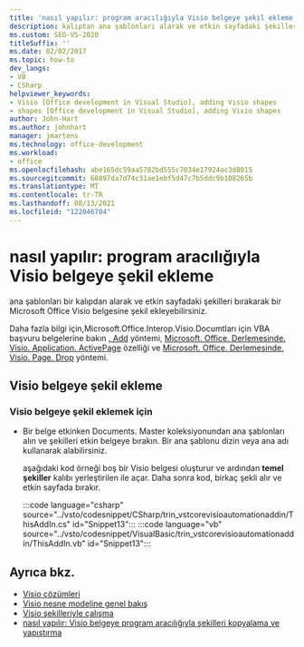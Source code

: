 ```yaml
---
title: 'nasıl yapılır: program aracılığıyla Visio belgeye şekil ekleme'
description: kalıptan ana şablonları alarak ve etkin sayfadaki şekilleri bırakarak Microsoft Office bir Visio belgesine şekil ekleme hakkında bilgi edinin.
ms.custom: SEO-VS-2020
titleSuffix: ''
ms.date: 02/02/2017
ms.topic: how-to
dev_langs:
- VB
- CSharp
helpviewer_keywords:
- Visio [Office development in Visual Studio], adding Visio shapes
- shapes [Office development in Visual Studio], adding Visio shapes
author: John-Hart
ms.author: johnhart
manager: jmartens
ms.technology: office-development
ms.workload:
- office
ms.openlocfilehash: abe165dc59aa5782bd555c7034e17924ac3d8015
ms.sourcegitcommit: 68897da7d74c31ae1ebf5d47c7b5ddc9b108265b
ms.translationtype: MT
ms.contentlocale: tr-TR
ms.lasthandoff: 08/13/2021
ms.locfileid: "122046704"
---
```

# <a name="how-to-programmatically-add-shapes-to-a-visio-document"></a>nasıl yapılır: program aracılığıyla Visio belgeye şekil ekleme
  ana şablonları bir kalıpdan alarak ve etkin sayfadaki şekilleri bırakarak bir Microsoft Office Visio belgesine şekil ekleyebilirsiniz.

 Daha fazla bilgi için,Microsoft.Office.Interop.Visio.Documtları için VBA başvuru belgelerine bakın [. Add](/office/vba/api/Visio.Documents.Add) yöntemi, [Microsoft. Office. Derlemesinde. Visio. Application. ActivePage](/office/vba/api/Visio.Application.ActivePage) özelliği ve [Microsoft. Office. Derlemesinde. Visio. Page. Drop](/office/vba/api/Visio.Page.Drop) yöntemi.

## <a name="add-shapes-to-a-visio-document"></a>Visio belgeye şekil ekleme

### <a name="to-add-shapes-to-a-visio-document"></a>Visio belgeye şekil eklemek için

- Bir belge etkinken Documents. Master koleksiyonundan ana şablonları alın ve şekilleri etkin belgeye bırakın. Bir ana şablonu dizin veya ana adı kullanarak alabilirsiniz.

     aşağıdaki kod örneği boş bir Visio belgesi oluşturur ve ardından **temel şekiller** kalıbı yerleştirilen ile açar. Daha sonra kod, birkaç şekli alır ve etkin sayfada bırakır.

     :::code language="csharp" source="../vsto/codesnippet/CSharp/trin_vstcorevisioautomationaddin/ThisAddIn.cs" id="Snippet13":::
     :::code language="vb" source="../vsto/codesnippet/VisualBasic/trin_vstcorevisioautomationaddin/ThisAddIn.vb" id="Snippet13":::

## <a name="see-also"></a>Ayrıca bkz.
- [Visio çözümleri](../vsto/visio-solutions.md)
- [Visio nesne modeline genel bakış](../vsto/visio-object-model-overview.md)
- [Visio şekilleriyle çalışma](../vsto/working-with-visio-shapes.md)
- [nasıl yapılır: Visio belgeye program aracılığıyla şekilleri kopyalama ve yapıştırma](../vsto/how-to-programmatically-copy-and-paste-shapes-in-a-visio-document.md)
